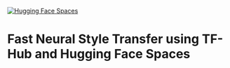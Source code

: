 [![Hugging Face Spaces](https://img.shields.io/badge/%F0%9F%A4%97%20Hugging%20Face-Spaces-blue)](https://huggingface.co/spaces/luca-martial/neural-style-transfer)

# Fast Neural Style Transfer using TF-Hub and Hugging Face Spaces

